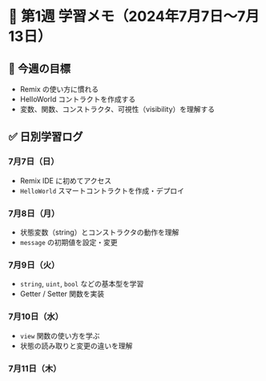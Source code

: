 # 📒 第1週 学習メモ（2024年7月7日〜7月13日）

## 🎯 今週の目標
- Remix の使い方に慣れる
- HelloWorld コントラクトを作成する
- 変数、関数、コンストラクタ、可視性（visibility）を理解する

## ✅ 日別学習ログ

### 7月7日（日）
- Remix IDE に初めてアクセス
- `HelloWorld` スマートコントラクトを作成・デプロイ

### 7月8日（月）
- 状態変数（string）とコンストラクタの動作を理解
- `message` の初期値を設定・変更

### 7月9日（火）
- `string`, `uint`, `bool` などの基本型を学習
- Getter / Setter 関数を実装

### 7月10日（水）
- `view` 関数の使い方を学ぶ
- 状態の読み取りと変更の違いを理解

### 7月11日（木）
